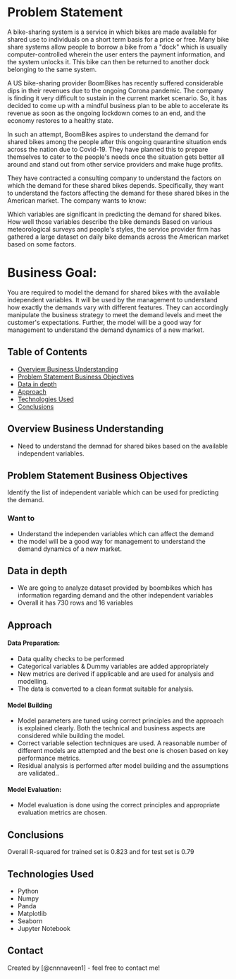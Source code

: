 # Problem Statement
A bike-sharing system is a service in which bikes are made available for shared use to individuals on a short term basis for a price or free. Many bike share systems allow people to borrow a bike from a "dock" which is usually computer-controlled wherein the user enters the payment information, and the system unlocks it. This bike can then be returned to another dock belonging to the same system.


A US bike-sharing provider BoomBikes has recently suffered considerable dips in their revenues due to the ongoing Corona pandemic. The company is finding it very difficult to sustain in the current market scenario. So, it has decided to come up with a mindful business plan to be able to accelerate its revenue as soon as the ongoing lockdown comes to an end, and the economy restores to a healthy state. 


In such an attempt, BoomBikes aspires to understand the demand for shared bikes among the people after this ongoing quarantine situation ends across the nation due to Covid-19. They have planned this to prepare themselves to cater to the people's needs once the situation gets better all around and stand out from other service providers and make huge profits.


They have contracted a consulting company to understand the factors on which the demand for these shared bikes depends. Specifically, they want to understand the factors affecting the demand for these shared bikes in the American market. The company wants to know:

Which variables are significant in predicting the demand for shared bikes.
How well those variables describe the bike demands
Based on various meteorological surveys and people's styles, the service provider firm has gathered a large dataset on daily bike demands across the American market based on some factors. 


# Business Goal:
You are required to model the demand for shared bikes with the available independent variables. It will be used by the management to understand how exactly the demands vary with different features. They can accordingly manipulate the business strategy to meet the demand levels and meet the customer's expectations. Further, the model will be a good way for management to understand the demand dynamics of a new market.

## Table of Contents
* [Overview Business Understanding](#overview-business-understanding)
* [Problem Statement Business Objectives](#problem-statement-business-objectives)
* [Data in depth](#data-in-depth)
* [Approach](#approach)
* [Technologies Used](#technologies-used)
* [Conclusions](#conclusions)

<!-- You can include any other section that is pertinent to your problem -->

## Overview Business Understanding
* Need to understand the demnad for shared bikes based on the available independent variables.

## Problem Statement Business Objectives
Identify the list of independent variable which can be used for predicting the demand.

### Want to
 * Understand the independen variables which can affect the demand
 * the model will be a good way for management to understand the demand dynamics of a new market.
## Data in depth
- We are going to analyze dataset provided by boombikes which has information regarding demand and the other independent variables
- Overall it has 730 rows and 16 variables

## Approach
  #### Data Preparation:
  - Data quality checks to be performed
  - Categorical variables & Dummy variables are added appropriately
  - New metrics are derived if applicable and are used for analysis and modelling.
  - The data is converted to a clean format suitable for analysis.
  #### Model Building
  - Model parameters are tuned using correct principles and the approach is explained clearly. Both the technical and business aspects are considered while building the model. 
  - Correct variable selection techniques are used. A reasonable number of different models are attempted and the best one is chosen based on key performance metrics.
  - Residual analysis is performed after model building and the assumptions are validated..
  #### Model Evaluation:
  - Model evaluation is done using the correct principles and appropriate evaluation metrics are chosen.


<!-- You don't have to answer all the questions - just the ones relevant to your project. -->

## Conclusions
Overall R-squared for trained set is 0.823 and for test set is 0.79


<!-- You don't have to answer all the questions - just the ones relevant to your project. -->


## Technologies Used
- Python
- Numpy
- Panda
- Matplotlib
- Seaborn
- Jupyter Notebook

<!-- As the libraries versions keep on changing, it is recommended to mention the version of library used in this project -->

## Contact
Created by [@cnnnaveen1] - feel free to contact me!
